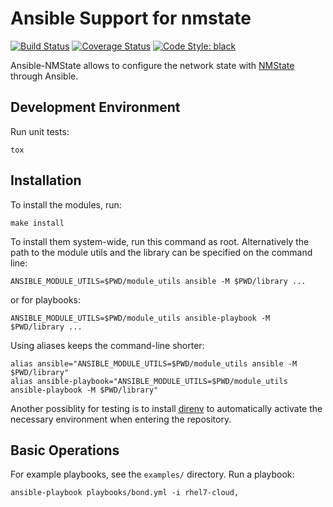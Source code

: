 # Ansible Support for nmstate
[![Build Status](https://travis-ci.org/nmstate/ansible-nmstate.svg?branch=master)](https://travis-ci.org/nmstate/ansible-nmstate)
[![Coverage Status](https://coveralls.io/repos/github/nmstate/ansible-nmstate/badge.svg?branch=master)](https://coveralls.io/github/nmstate/ansible-nmstate?branch=master)
[![Code Style: black](https://img.shields.io/badge/code%20style-black-000000.svg)](https://github.com/ambv/black)

Ansible-NMState allows to configure the network state with
[NMState](https://nmstate.github.io/) through Ansible.

## Development Environment

Run unit tests:
```shell
tox
```

## Installation

To install the modules, run:

```shell
make install
```

To install them system-wide, run this command as root. Alternatively the path
to the module utils and the library can be specified on the command line:

```shell
ANSIBLE_MODULE_UTILS=$PWD/module_utils ansible -M $PWD/library ...
```

or for playbooks:

```shell
ANSIBLE_MODULE_UTILS=$PWD/module_utils ansible-playbook -M $PWD/library ...
```

Using aliases keeps the command-line shorter:

```shell
alias ansible="ANSIBLE_MODULE_UTILS=$PWD/module_utils ansible -M $PWD/library"
alias ansible-playbook="ANSIBLE_MODULE_UTILS=$PWD/module_utils ansible-playbook -M $PWD/library"
```

Another possiblity for testing is to install [direnv](https://direnv.net/) to
automatically activate the necessary environment when entering the repository.

## Basic Operations

For example playbooks, see the `examples/` directory. Run a playbook:

```shell
ansible-playbook playbooks/bond.yml -i rhel7-cloud,
```
